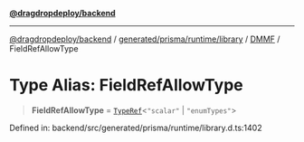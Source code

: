 [**@dragdropdeploy/backend**](../../../../../../../README.md)

***

[@dragdropdeploy/backend](../../../../../../../README.md) / [generated/prisma/runtime/library](../../../README.md) / [DMMF](../README.md) / FieldRefAllowType

# Type Alias: FieldRefAllowType

> **FieldRefAllowType** = [`TypeRef`](TypeRef.md)\<`"scalar"` \| `"enumTypes"`\>

Defined in: backend/src/generated/prisma/runtime/library.d.ts:1402
